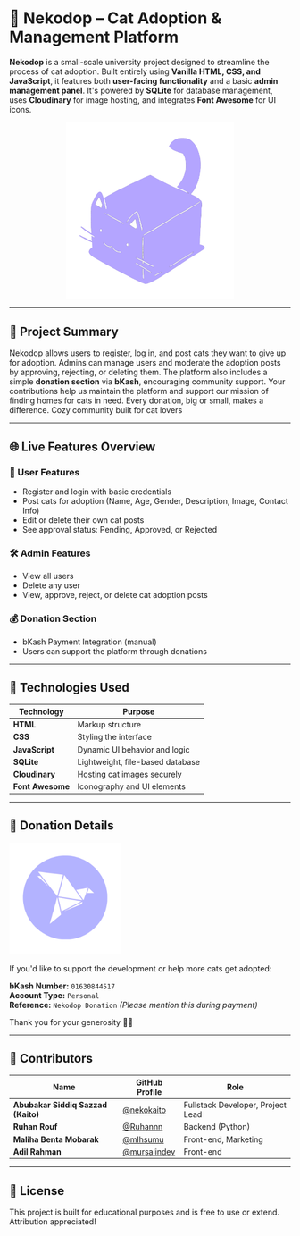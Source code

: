 # 🐾 Nekodop – Cat Adoption & Management Platform

**Nekodop** is a small-scale university project designed to streamline the process of cat adoption. Built entirely using **Vanilla HTML, CSS, and JavaScript**, it features both **user-facing functionality** and a basic **admin management panel**. It's powered by **SQLite** for database management, uses **Cloudinary** for image hosting, and integrates **Font Awesome** for UI icons.

<p align="center">
  <img src="./images/NekoDopLogoAlt.png" alt="Nekodop Alt Logo" width="300" style="display: block; margin: 0 auto;" />
</p>



---

## 📌 Project Summary

Nekodop allows users to register, log in, and post cats they want to give up for adoption. Admins can manage users and moderate the adoption posts by approving, rejecting, or deleting them. The platform also includes a simple **donation section** via **bKash**, encouraging community support.
Your contributions help us maintain the platform and support our mission of finding homes for cats in need. Every donation, big or small, makes a difference. Cozy community built for cat lovers

---

## 🌐 Live Features Overview

### 👤 User Features
- Register and login with basic credentials
- Post cats for adoption (Name, Age, Gender, Description, Image, Contact Info)
- Edit or delete their own cat posts
- See approval status: Pending, Approved, or Rejected

### 🛠️ Admin Features
- View all users
- Delete any user
- View, approve, reject, or delete cat adoption posts

### 💰 Donation Section
- bKash Payment Integration (manual)
- Users can support the platform through donations

---

## 📸 Technologies Used

| Technology | Purpose |
|------------|---------|
| **HTML** | Markup structure |
| **CSS** | Styling the interface |
| **JavaScript** | Dynamic UI behavior and logic |
| **SQLite** | Lightweight, file-based database |
| **Cloudinary** | Hosting cat images securely |
| **Font Awesome** | Iconography and UI elements |

---

## 💝 Donation Details

<img src="./images/bkash_logo.png" alt="Bkash Logo" width="200" />

If you'd like to support the development or help more cats get adopted:

**bKash Number:** `01630844517`  
**Account Type:** `Personal`  
**Reference:** `Nekodop Donation` *(Please mention this during payment)*

Thank you for your generosity 🐾💕

---

## 👥 Contributors

| Name | GitHub Profile | Role |
|------|----------------|------|
| **Abubakar Siddiq Sazzad (Kaito)** | [@nekokaito](https://github.com/nekokaito) | Fullstack Developer, Project Lead |
| **Ruhan Rouf** | [@Ruhannn](https://github.com/Ruhannn) | Backend (Python) |
| **Maliha Benta Mobarak** | [@mlhsumu](https://github.com/mlhsumu) |  Front-end, Marketing |
| **Adil Rahman** | [@mursalindev](https://github.com/Coded-Adil) | Front-end |

---

## 📄 License

This project is built for educational purposes and is free to use or extend. Attribution appreciated!
